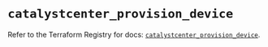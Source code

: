 # `catalystcenter_provision_device`

Refer to the Terraform Registry for docs: [`catalystcenter_provision_device`](https://registry.terraform.io/providers/ciscodevnet/catalystcenter/0.4.0/docs/resources/provision_device).
